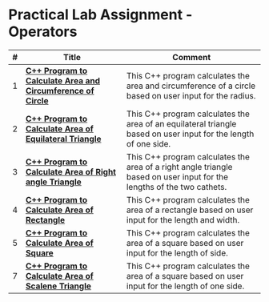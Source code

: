 # **Practical Lab Assignment - Operators**

|#| **Title** | **Comment** |
|---| ------------------------------------------------------------ | ------------------------------------------------------------ |
|1|[**C++ Program to Calculate Area and Circumference of Circle**](https://github.com/nitishhsinghhh/Tips-and-Tricks-Programming-using-Cpp/blob/main/OOP/Lab1/%20Circle.cpp) | This C++ program calculates the area and circumference of a circle based on user input for the radius. |
|2|[**C++ Program to Calculate Area of Equilateral Triangle**](https://github.com/nitishhsinghhh/Tips-and-Tricks-Programming-using-Cpp/blob/main/OOP/Lab1/EquilateralTriangle.cpp) | This C++ program calculates the area of an equilateral triangle based on user input for the length of one side. |
|3|[**C++ Program to Calculate Area of Right angle Triangle**](https://github.com/nitishhsinghhh/Tips-and-Tricks-Programming-using-Cpp/blob/main/OOP/Lab1/RightTriangle.cpp) | This C++ program calculates the area of a right angle triangle based on user input for the lengths of the two cathets.|
|4|[**C++ Program to Calculate Area of Rectangle**](https://github.com/nitishhsinghhh/Tips-and-Tricks-Programming-using-Cpp/blob/main/OOP/Lab1/Rectangle.cpp) | This C++ program calculates the area of a rectangle based on user input for the length and width.|
|5|[**C++ Program to Calculate Area of Square**](https://github.com/nitishhsinghhh/Tips-and-Tricks-Programming-using-Cpp/blob/main/OOP/Lab1/Square.cpp) | This C++ program calculates the area of a square based on user input for the length of side.|
|7|[**C++ Program to Calculate Area of Scalene Triangle**](https://github.com/nitishhsinghhh/Tips-and-Tricks-Programming-using-Cpp/blob/main/OOP/Lab1/ScaleneTriangle.cpp) | This C++ program calculates the area of a square based on user input for the length of one side.|

